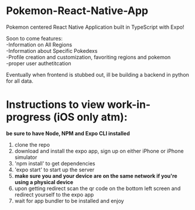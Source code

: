 # Pokemon-React-Native-App
Pokemon centered React Native Application built in TypeScript with Expo!

Soon to come features:  
-Information on All Regions  
-Information about Specific Pokedexs  
-Profile creation and customization, favoriting regions and pokemon  
-proper user authetitcation 

Eventually when frontend is stubbed out, ill be building a backend in python for all data.  

# Instructions to view work-in-progress (iOS only atm):  

**be sure to have Node, NPM and Expo CLI installed**

1. clone the repo  
2. download and install the expo app, sign up on either iPhone or iPhone simulator  
3. 'npm install' to get dependencies  
4. 'expo start' to start up the server  
5. **make sure you and your device are on the same network if you're using a physical device**
6. upon getting redirect scan the qr code on the bottom left screen and redirect yourself to the expo app  
7. wait for app bundler to be installed and enjoy
